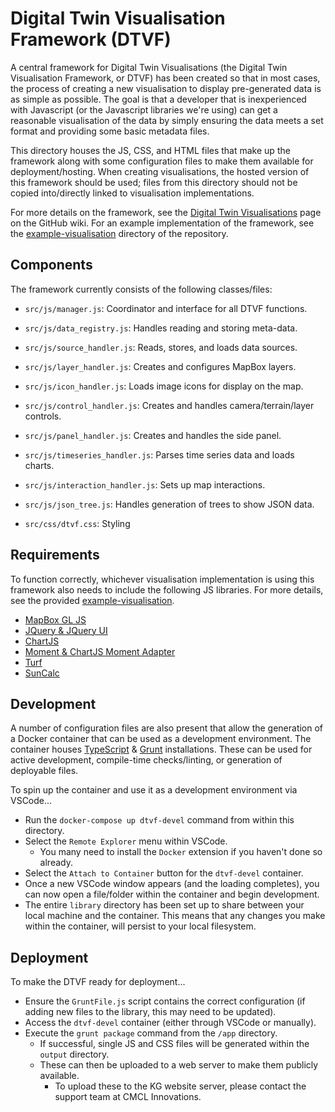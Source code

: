 # Digital Twin Visualisation Framework (DTVF)

A central framework for Digital Twin Visualisations (the Digital Twin Visualisation Framework, or DTVF) has been created so that in most cases, the process of creating a new visualisation to display pre-generated data is as simple as possible. The goal is that a developer that is inexperienced with Javascript (or the Javascript libraries we're using) can get a reasonable visualisation of the data by simply ensuring the data meets a set format and providing some basic metadata files.

This directory houses the JS, CSS, and HTML files that make up the framework along with some configuration files to make them available for deployment/hosting. When creating visualisations, the hosted version of this framework should be used; files from this directory should not be copied into/directly linked to visualisation implementations.

For more details on the framework, see the [Digital Twin Visualisations](https://github.com/cambridge-cares/TheWorldAvatar/wiki/Digital-Twin-Visualisations) page on the GitHub wiki. For an example implementation of the framework, see the [example-visualisation](https://github.com/cambridge-cares/TheWorldAvatar/tree/main/web/digital-twin-vis-framework/example-visualisation) directory of the repository.

## Components

The framework currently consists of the following classes/files:

- `src/js/manager.js`: Coordinator and interface for all DTVF functions.
- `src/js/data_registry.js`: Handles reading and storing meta-data.
- `src/js/source_handler.js`: Reads, stores, and loads data sources. 
- `src/js/layer_handler.js`: Creates and configures MapBox layers. 
- `src/js/icon_handler.js`: Loads image icons for display on the map. 
- `src/js/control_handler.js`: Creates and handles camera/terrain/layer controls. 
- `src/js/panel_handler.js`: Creates and handles the side panel. 
- `src/js/timeseries_handler.js`: Parses time series data and loads charts. 
- `src/js/interaction_handler.js`: Sets up map interactions.
- `src/js/json_tree.js`: Handles generation of trees to show JSON data. 

- `src/css/dtvf.css`: Styling 

## Requirements

To function correctly, whichever visualisation implementation is using this framework also needs to include the following JS libraries. For more details, see the provided [example-visualisation](https://github.com/cambridge-cares/TheWorldAvatar/tree/main/web/digital-twin-vis-framework/example-visualisation).

- [MapBox GL JS](https://docs.mapbox.com/mapbox-gl-js/api/)
- [JQuery & JQuery UI](https://jquery.com/)
- [ChartJS](https://www.chartjs.org/)
- [Moment & ChartJS Moment Adapter](https://momentjs.com/)
- [Turf](https://turfjs.org/)
- [SunCalc](https://github.com/mourner/suncalc)

## Development

A number of configuration files are also present that allow the generation of a Docker container that can be used as a development environment. The container houses [TypeScript](https://www.typescriptlang.org/) & [Grunt](https://gruntjs.com/) installations. These can be used for active development, compile-time checks/linting, or generation of deployable files.

To spin up the container and use it as a development environment via VSCode...

- Run the `docker-compose up dtvf-devel` command from within this directory.
- Select the `Remote Explorer` menu within VSCode.
  - You many need to install the `Docker` extension if you haven't done so already.
- Select the `Attach to Container` button for the `dtvf-devel` container.
- Once a new VSCode window appears (and the loading completes), you can now open a file/folder within the container and begin development.
- The entire `library` directory has been set up to share between your local machine and the container. This means that any changes you make within the container, will persist to your local filesystem.

## Deployment

To make the DTVF ready for deployment...

- Ensure the `GruntFile.js` script contains the correct configuration (if adding new files to the library, this may need to be updated). 
- Access the `dtvf-devel` container (either through VSCode or manually).
- Execute the `grunt package` command from the `/app` directory.
  - If successful, single JS and CSS files will be generated within the `output` directory.
  - These can then be uploaded to a web server to make them publicly available.
    - To upload these to the KG website server, please contact the support team at CMCL Innovations.
